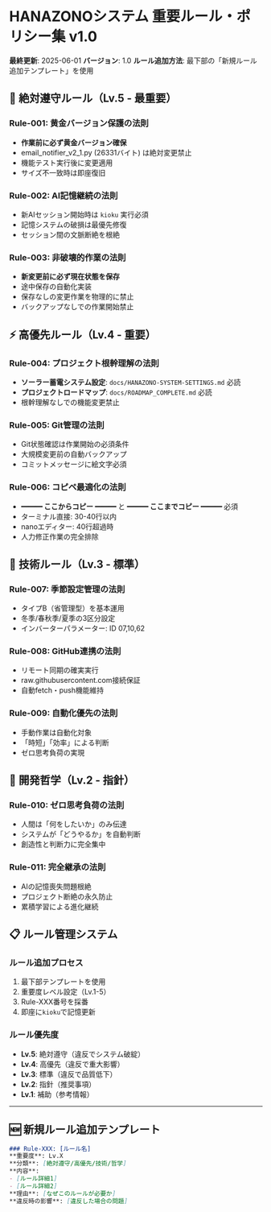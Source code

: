 # HANAZONOシステム 重要ルール・ポリシー集 v1.0

**最終更新**: 2025-06-01
**バージョン**: 1.0
**ルール追加方法**: 最下部の「新規ルール追加テンプレート」を使用

## 🚨 絶対遵守ルール（Lv.5 - 最重要）

### Rule-001: 黄金バージョン保護の法則
- **作業前に必ず黄金バージョン確保**
- email_notifier_v2_1.py (26331バイト) は絶対変更禁止
- 機能テスト実行後に変更適用
- サイズ不一致時は即座復旧

### Rule-002: AI記憶継続の法則
- 新AIセッション開始時は `kioku` 実行必須
- 記憶システムの破損は最優先修復
- セッション間の文脈断絶を根絶

### Rule-003: 非破壊的作業の法則
- **新変更前に必ず現在状態を保存**
- 途中保存の自動化実装
- 保存なしの変更作業を物理的に禁止
- バックアップなしでの作業開始禁止

## ⚡ 高優先ルール（Lv.4 - 重要）

### Rule-004: プロジェクト根幹理解の法則
- **ソーラー蓄電システム設定**: `docs/HANAZONO-SYSTEM-SETTINGS.md` 必読
- **プロジェクトロードマップ**: `docs/ROADMAP_COMPLETE.md` 必読
- 根幹理解なしでの機能変更禁止

### Rule-005: Git管理の法則
- Git状態確認は作業開始の必須条件
- 大規模変更前の自動バックアップ
- コミットメッセージに絵文字必須

### Rule-006: コピペ最適化の法則
- **━━━ ここからコピー ━━━** と **━━━ ここまでコピー ━━━** 必須
- ターミナル直接: 30-40行以内
- nanoエディター: 40行超過時
- 人力修正作業の完全排除

## 🔧 技術ルール（Lv.3 - 標準）

### Rule-007: 季節設定管理の法則
- タイプB（省管理型）を基本運用
- 冬季/春秋季/夏季の3区分設定
- インバーターパラメーター: ID 07,10,62

### Rule-008: GitHub連携の法則
- リモート同期の確実実行
- raw.githubusercontent.com接続保証
- 自動fetch・push機能維持

### Rule-009: 自動化優先の法則
- 手動作業は自動化対象
- 「時短」「効率」による判断
- ゼロ思考負荷の実現

## 🎯 開発哲学（Lv.2 - 指針）

### Rule-010: ゼロ思考負荷の法則
- 人間は「何をしたいか」のみ伝達
- システムが「どうやるか」を自動判断
- 創造性と判断力に完全集中

### Rule-011: 完全継承の法則
- AIの記憶喪失問題根絶
- プロジェクト断絶の永久防止
- 累積学習による進化継続

## 📋 ルール管理システム

### ルール追加プロセス
1. 最下部テンプレートを使用
2. 重要度レベル設定（Lv.1-5）
3. Rule-XXX番号を採番
4. 即座に`kioku`で記憶更新

### ルール優先度
- **Lv.5**: 絶対遵守（違反でシステム破綻）
- **Lv.4**: 高優先（違反で重大影響）
- **Lv.3**: 標準（違反で品質低下）
- **Lv.2**: 指針（推奨事項）
- **Lv.1**: 補助（参考情報）

---

## 🆕 新規ルール追加テンプレート

```markdown
### Rule-XXX: [ルール名]
**重要度**: Lv.X
**分類**: [絶対遵守/高優先/技術/哲学]
**内容**: 
- [ルール詳細1]
- [ルール詳細2]
**理由**: [なぜこのルールが必要か]
**違反時の影響**: [違反した場合の問題]
